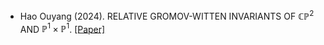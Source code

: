 - Hao Ouyang (2024). RELATIVE GROMOV-WITTEN INVARIANTS OF $\mathbb{CP}^2$ AND $\mathbb{P}^1\times\mathbb{P}^1$. [[Paper]]([https://doi.org/10.1016/j.ijrmms.2024.105888](https://kc.sustech.edu.cn/handle/2SGJ60CL/765805))


